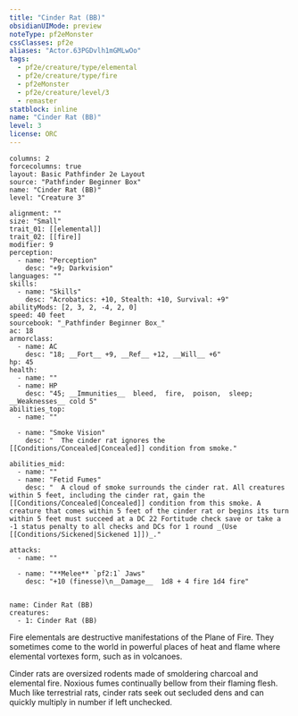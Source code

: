 ```yaml
---
title: "Cinder Rat (BB)"
obsidianUIMode: preview
noteType: pf2eMonster
cssClasses: pf2e
aliases: "Actor.63PGDvlh1mGMLwOo" 
tags:
  - pf2e/creature/type/elemental
  - pf2e/creature/type/fire
  - pf2eMonster
  - pf2e/creature/level/3
  - remaster
statblock: inline
name: "Cinder Rat (BB)"
level: 3
license: ORC
---
```


```statblock
columns: 2
forcecolumns: true
layout: Basic Pathfinder 2e Layout
source: "Pathfinder Beginner Box"
name: "Cinder Rat (BB)"
level: "Creature 3"

alignment: ""
size: "Small"
trait_01: [[elemental]]
trait_02: [[fire]]
modifier: 9
perception:
  - name: "Perception"
    desc: "+9; Darkvision"
languages: ""
skills:
  - name: "Skills"
    desc: "Acrobatics: +10, Stealth: +10, Survival: +9"
abilityMods: [2, 3, 2, -4, 2, 0]
speed: 40 feet
sourcebook: "_Pathfinder Beginner Box_"
ac: 18
armorclass:
  - name: AC
    desc: "18; __Fort__ +9, __Ref__ +12, __Will__ +6"
hp: 45
health:
  - name: ""
  - name: HP
    desc: "45; __Immunities__  bleed,  fire,  poison,  sleep; __Weaknesses__ cold 5"
abilities_top:
  - name: ""

  - name: "Smoke Vision"
    desc: "  The cinder rat ignores the [[Conditions/Concealed|Concealed]] condition from smoke."

abilities_mid:
  - name: ""
  - name: "Fetid Fumes"
    desc: "  A cloud of smoke surrounds the cinder rat. All creatures within 5 feet, including the cinder rat, gain the [[Conditions/Concealed|Concealed]] condition from this smoke. A creature that comes within 5 feet of the cinder rat or begins its turn within 5 feet must succeed at a DC 22 Fortitude check save or take a -1 status penalty to all checks and DCs for 1 round _(Use [[Conditions/Sickened|Sickened 1]])_."

attacks:
  - name: ""

  - name: "**Melee** `pf2:1` Jaws"
    desc: "+10 (finesse)\n__Damage__  1d8 + 4 fire 1d4 fire"
 
```

```encounter-table
name: Cinder Rat (BB)
creatures:
  - 1: Cinder Rat (BB)
```



Fire elementals are destructive manifestations of the Plane of Fire. They sometimes come to the world in powerful places of heat and flame where elemental vortexes form, such as in volcanoes.

Cinder rats are oversized rodents made of smoldering charcoal and elemental fire. Noxious fumes continually bellow from their flaming flesh. Much like terrestrial rats, cinder rats seek out secluded dens and can quickly multiply in number if left unchecked.

